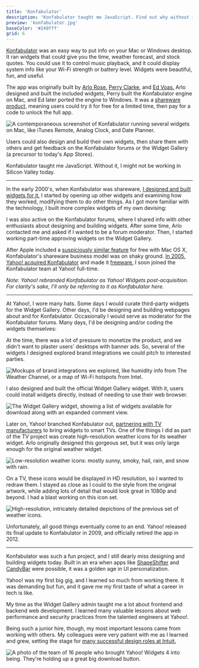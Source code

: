 ```yaml
---
title: 'Konfabulator'
description: 'Konfabulator taught me JavaScript. Find out why without it, I might not be working in Silicon Valley today.'
preview: 'konfabulator.jpg'
baseColor: '#249fff'
grid: 6
---
```


[Konfabulator](https://en.wikipedia.org/wiki/Konfabulator) was an easy way to put info on your Mac or Windows desktop. It ran widgets that could give you the time, weather forecast, and stock quotes. You could use it to control music playback, and it could display system info like your Wi-Fi strength or battery level. Widgets were beautiful, fun, and useful.

The app was originally built by [Arlo Rose,](https://twitter.com/Arlo) [Perry Clarke,](https://twitter.com/perryclarke) and [Ed Voas.](https://twitter.com/FieryRobot) Arlo designed and built the included widgets, Perry built the Konfabulator engine on Mac, and Ed later ported the engine to Windows. It was a [shareware product,](https://en.wikipedia.org/wiki/Shareware) meaning users could try it for free for a limited time, then pay for a code to unlock the full app.

![A contemporaneous screenshot of Konfabulator running several widgets on Mac, like iTunes Remote, Analog Clock, and Date Planner.](projects/konfabulator/konfabulator-mac.png "5120x3072xno-rounding")

Users could also design and build their own widgets, then share them with others and get feedback on the Konfabulator forums or the Widget Gallery (a precursor to today's App Stores).

Konfabulator taught me JavaScript. Without it, I might not be working in Silicon Valley today.

---

In the early 2000's, when Konfabulator was shareware, [I designed and built widgets for it.](https://rickyromero.com/widgets/) I started by opening up other widgets and examining how they worked, modifying them to do other things. As I got more familiar with the technology, I built more complex widgets of my own devising:

<Player uses="projects/konfabulator/my-widgets" width="1920" height="1080" />

I was also active on the Konfabulator forums, where I shared info with other enthusiasts about designing and building widgets. After some time, Arlo contacted me and asked if I wanted to be a forum moderator. Then, I started working part-time approving widgets on the Widget Gallery.

After Apple included a [suspiciously similar feature](https://arstechnica.com/gadgets/2005/04/macosx-10-4/17/#main) for free with Mac OS X, Konfabulator's shareware business model was on shaky ground. [In 2005, Yahoo! acquired Konfabulator](https://www.nbcnews.com/id/wbna8698785) and made it [freeware.](https://en.wikipedia.org/wiki/Freeware) I soon joined the Konfabulator team at Yahoo! full-time.

<Smaller>*Note: Yahoo! rebranded Konfabulator as Yahoo! Widgets post-acquisition. For clarity's sake, I'll only be referring to it as Konfabulator here.*</Smaller>

---

At Yahoo!, I wore many hats. Some days I would curate third-party widgets for the Widget Gallery. Other days, I'd be designing and building webpages about and for Konfabulator. Occasionally I would serve as moderator for the Konfabulator forums. Many days, I'd be designing and/or coding the widgets themselves:

<Player uses="projects/konfabulator/work-widgets" width="1920" height="1080" />

At the time, there was a lot of pressure to monetize the product, and we didn't want to plaster users' desktops with banner ads. So, several of the widgets I designed explored brand integrations we could pitch to interested parties.

![Mockups of brand integrations we explored, like humidity info from The Weather Channel, or a map of Wi-Fi hotspots from Intel.](projects/konfabulator/brand-integrations.png "5120x2880xno-rounding")

I also designed and built the official Widget Gallery widget. With it, users could install widgets directly, instead of needing to use their web browser.

![The Widget Gallery widget, showing a list of widgets available for download along with an expanded comment view.](projects/konfabulator/widget-gallery.png "5120x3072")

Later on, Yahoo! branched Konfabulator out, [partnering with TV manufacturers](https://en.wikipedia.org/wiki/Yahoo!_Smart_TV) to bring widgets to smart TVs. One of the things I did as part of the TV project was create high-resolution weather icons for its weather widget. Arlo originally designed this gorgeous set, but it was only large enough for the original weather widget.

![Low-resolution weather icons: mostly sunny, smoky, hail, rain, and snow with rain.](projects/konfabulator/weather-low-res.png "5120x1400xno-rounding")

On a TV, these icons would be displayed in HD resolution, so I wanted to redraw them. I stayed as close as I could to the style from the original artwork, while adding lots of detail that would look great in 1080p and beyond. I had a blast working on this icon set.

![High-resolution, intricately detailed depictions of the previous set of weather icons.](projects/konfabulator/weather-hi-res.png "7680x4152xno-rounding")

Unfortunately, all good things eventually come to an end. Yahoo! released its final update to Konfabulator in 2009, and officially retired the app in 2012.

---

Konfabulator was such a fun project, and I still dearly miss designing and building widgets today. Built in an era when apps like [ShapeShifter](https://web.archive.org/web/20051102000942/http%3A%2F%2Fwww.unsanity.com%2Fhaxies%2Fshapeshifter) and [CandyBar](https://en.wikipedia.org/wiki/CandyBar) were possible, it was a golden age in UI personalization.

Yahoo! was my first big gig, and I learned so much from working there. It was demanding but fun, and it gave me my first taste of what a career in tech is like.

My time as the Widget Gallery admin taught me a lot about frontend and backend web development. I learned many valuable lessons about web performance and security practices from the talented engineers at Yahoo!.

Being such a junior hire, though, my most important lessons came from working with others. My colleagues were very patient with me as I learned and grew, setting the stage for [many successful design roles at Intuit.](/#things-i-ve-done)

![A photo of the team of 16 people who brought Yahoo! Widgets 4 into being. They're holding up a great big download button.](projects/konfabulator/konfabulator-team.jpg "3008x2000")
